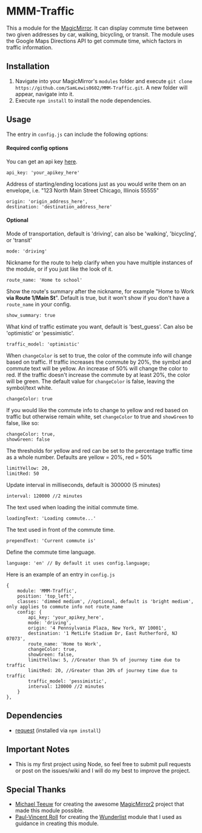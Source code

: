 # MMM-Traffic
This a module for the [MagicMirror](https://github.com/MichMich/MagicMirror/tree/v2-beta). It can display commute time between two given addresses by car, walking, bicycling, or transit. The module uses the Google Maps Directions API to get commute time, which factors in traffic information.

## Installation
1. Navigate into your MagicMirror's `modules` folder and execute `git clone https://github.com/SamLewis0602/MMM-Traffic.git`. A new folder will appear, navigate into it.
2. Execute `npm install` to install the node dependencies.

## Usage
The entry in `config.js` can include the following options:

#### Required config options
You can get an api key [here](https://developers.google.com/maps/documentation/directions/).
```
api_key: 'your_apikey_here'
```
Address of starting/ending locations just as you would write them on an envelope, i.e. "123 North Main Street Chicago, Illinois 55555"
```
origin: 'origin_address_here',
destination: 'destination_address_here'
```
#### Optional
Mode of transportation, default is 'driving', can also be 'walking', 'bicycling', or 'transit'
```
mode: 'driving'
```
Nickname for the route to help clarify when you have multiple instances of the module, or if you just like the look of it.
```
route_name: 'Home to school'
```
Show the route's summary after the nickname, for example "Home to Work <b>via Route 1/Main St</b>". Default is true, but it won't show if you don't have a `route_name` in your config.
```
show_summary: true
```
What kind of traffic estimate you want, default is 'best_guess'. Can also be 'optimistic' or 'pessimistic'.
```
traffic_model: 'optimistic'
```
When `changeColor` is set to true, the color of the commute info will change based on traffic. If traffic increases the commute by 20%, the symbol and commute text will be yellow. An increase of 50% will change the color to red. If the traffic doesn't increase the commute by at least 20%, the color will be green. The default value for `changeColor` is false, leaving the symbol/text white.
```
changeColor: true
```
If you would like the commute info to change to yellow and red based on traffic but otherwise remain white, set `changeColor` to true and `showGreen` to false, like so:
```
changeColor: true,
showGreen: false
```
The thresholds for yellow and red can be set to the percentage traffic time as a whole number. Defaults are yellow = 20%, red = 50%
```
limitYellow: 20,
limitRed: 50
```

Update interval in milliseconds, default is 300000 (5 minutes)
```
interval: 120000 //2 minutes
```
The text used when loading the initial commute time.
```
loadingText: 'Loading commute...'
```
The text used in front of the commute time.
```
prependText: 'Current commute is'
```
Define the commute time language.
```
language: 'en' // By default it uses config.language;
```

Here is an example of an entry in `config.js`
```
{
	module: 'MMM-Traffic',
	position: 'top_left',
	classes: 'dimmed medium', //optional, default is 'bright medium', only applies to commute info not route_name
	config: {
		api_key: 'your_apikey_here',
		mode: 'driving',
		origin: '4 Pennsylvania Plaza, New York, NY 10001',
		destination: '1 MetLife Stadium Dr, East Rutherford, NJ 07073',
		route_name: 'Home to Work',
		changeColor: true,
		showGreen: false,
		limitYellow: 5, //Greater than 5% of journey time due to traffic
		limitRed: 20, //Greater than 20% of journey time due to traffic
		traffic_model: 'pessimistic',
		interval: 120000 //2 minutes
	}
},
```

## Dependencies
- [request](https://www.npmjs.com/package/request) (installed via `npm install`)

## Important Notes
- This is my first project using Node, so feel free to submit pull requests or post on the issues/wiki and I will do my best to improve the project.

## Special Thanks
- [Michael Teeuw](https://github.com/MichMich) for creating the awesome [MagicMirror2](https://github.com/MichMich/MagicMirror/tree/v2-beta) project that made this module possible.
- [Paul-Vincent Roll](https://github.com/paviro) for creating the [Wunderlist](https://github.com/paviro/MMM-Wunderlist) module that I used as guidance in creating this module.
